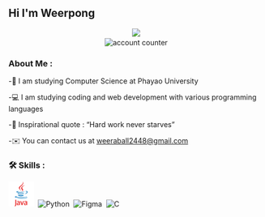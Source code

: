 ## Hi I'm Weerpong 
<div id="header" align="center">
  <img src="https://media.giphy.com/media/v1.Y2lkPTc5MGI3NjExbnp3NGdrNW1iNTJ1ZnR4dmlvOGx0OW53aTI0eDZjNGF4OHZqeXAydiZlcD12MV9naWZzX3NlYXJjaCZjdD1n/MF1kR4YmC2Z20/giphy.gif" width="500"/>
</div>
<div id="header" align="center">
<img src="https://komarev.com/ghpvc/?username=Yaowarat16&style=flat-square&color=blue" alt="account counter"/>
</div>

###  About Me :

-🏫 I am studying Computer Science at Phayao University

-💻 I am studying coding and web development with various programming languages

-💖 Inspirational quote : “Hard work never starves”

-✉️ You can contact us at weeraball2448@gmail.com
### 🛠️ Skills :
<div>
  <img src="https://github.com/devicons/devicon/blob/master/icons/java/java-original-wordmark.svg" title="Java" alt="Java" width="50" height="50"/>&nbsp;
  <img src="https://raw.githubusercontent.com/danielcranney/readme-generator/main/public/icons/skills/python-colored.svg" title="Python"  alt="Python" width="50" height="50"/>&nbsp;
  <img src="https://raw.githubusercontent.com/danielcranney/readme-generator/main/public/icons/skills/figma-colored.svg" title="Figma"  alt="Figma" width="50" height="50"/>&nbsp;
  <img src="https://raw.githubusercontent.com/danielcranney/readme-generator/main/public/icons/skills/c-colored.svg" title="C"  alt="C" width="50" height="50"/>&nbsp;
</div>
